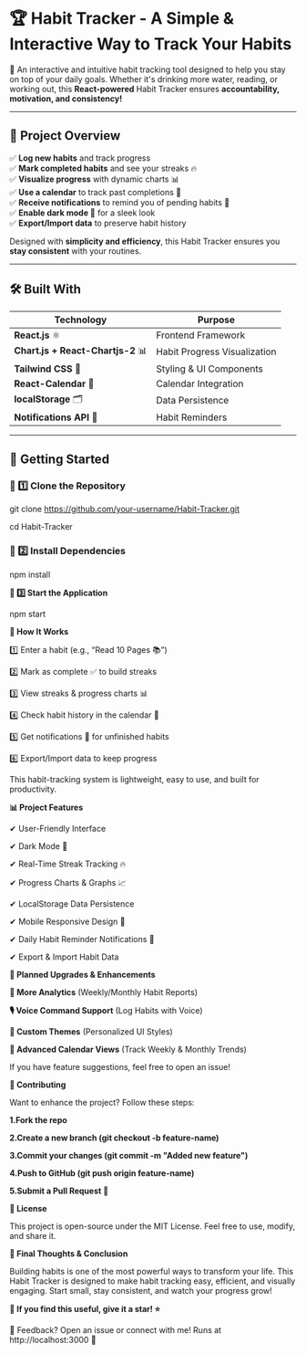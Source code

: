 # 🏆 Habit Tracker - A Simple & Interactive Way to Track Your Habits

🚀 An interactive and intuitive habit tracking tool designed to help you stay on top of your daily goals. Whether it's drinking more water, reading, or working out, this **React-powered** Habit Tracker ensures **accountability, motivation, and consistency!**  

---

## 📌 Project Overview  

✅ **Log new habits** and track progress  
✅ **Mark completed habits** and see your streaks 🔥  
✅ **Visualize progress** with dynamic charts 📊  
✅ **Use a calendar** to track past completions 📅  
✅ **Receive notifications** to remind you of pending habits 🔔  
✅ **Enable dark mode 🌙** for a sleek look  
✅ **Export/Import data** to preserve habit history  

Designed with **simplicity and efficiency**, this Habit Tracker ensures you **stay consistent** with your routines.  

---

## 🛠 Built With  

| Technology | Purpose |
|------------|---------|
| **React.js** ⚛️ | Frontend Framework |
| **Chart.js + React-Chartjs-2** 📊 | Habit Progress Visualization |
| **Tailwind CSS** 🎨 | Styling & UI Components |
| **React-Calendar** 📅 | Calendar Integration |
| **localStorage** 🗂 | Data Persistence |
| **Notifications API** 🔔 | Habit Reminders |

---

## 🚀 Getting Started  

### 📌 1️⃣ Clone the Repository  

git clone https://github.com/your-username/Habit-Tracker.git

cd Habit-Tracker

### 📌 2️⃣ Install Dependencies

npm install

**📌 3️⃣ Start the Application**

npm start

**🎯 How It Works**

1️⃣ Enter a habit (e.g., “Read 10 Pages 📚”)

2️⃣ Mark as complete ✅ to build streaks

3️⃣ View streaks & progress charts 📊

4️⃣ Check habit history in the calendar 📅

5️⃣ Get notifications 🔔 for unfinished habits

6️⃣ Export/Import data to keep progress

This habit-tracking system is lightweight, easy to use, and built for productivity.

**📊 Project Features**

✔ User-Friendly Interface

✔ Dark Mode 🌙

✔ Real-Time Streak Tracking 🔥

✔ Progress Charts & Graphs 📈

✔ LocalStorage Data Persistence

✔ Mobile Responsive Design 📱

✔ Daily Habit Reminder Notifications 🔔

✔ Export & Import Habit Data

**🌟 Planned Upgrades & Enhancements**

**🚀 More Analytics** (Weekly/Monthly Habit Reports)

**🎙 Voice Command Support** (Log Habits with Voice)

**🎨 Custom Themes** (Personalized UI Styles)

**📆 Advanced Calendar Views** (Track Weekly & Monthly Trends)

If you have feature suggestions, feel free to open an issue!

**🤝 Contributing**

Want to enhance the project? Follow these steps:

**1.Fork the repo**

**2.Create a new branch (git checkout -b feature-name)**

**3.Commit your changes (git commit -m "Added new feature")**

**4.Push to GitHub (git push origin feature-name)**

**5.Submit a Pull Request 🚀**

**📜 License**

This project is open-source under the MIT License. Feel free to use, modify, and share it.

**📢 Final Thoughts & Conclusion**

Building habits is one of the most powerful ways to transform your life. This Habit Tracker is designed to make habit tracking easy, efficient, and visually engaging. Start small, stay consistent, and watch your progress grow!

**🌟 If you find this useful, give it a star! ⭐**

💬 Feedback? Open an issue or connect with me!
Runs at http://localhost:3000 🚀
